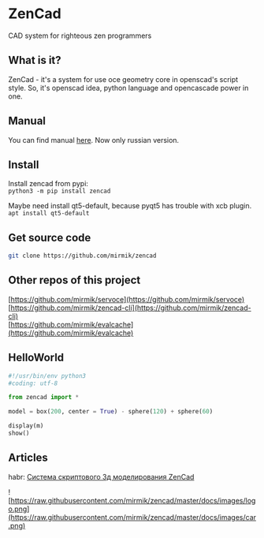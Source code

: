 ZenCad
======
CAD system for righteous zen programmers

What is it?
-----------
ZenCad - it's a system for use oce geometry core in openscad's script style.
So, it's  openscad idea, python language and opencascade power in one.  

Manual
------
You can find manual [here](https://mirmik.github.io/zencad/). Now only russian version.

Install
-------  
Install zencad from pypi:  
```python3 -m pip install zencad ```

Maybe need install qt5-default, because pyqt5 has trouble with xcb plugin.  
```apt install qt5-default ```


Get source code
---------------
```sh
git clone https://github.com/mirmik/zencad
```

Other repos of this project
---------------------------
[https://github.com/mirmik/servoce](https://github.com/mirmik/servoce)  
[https://github.com/mirmik/zencad-cli](https://github.com/mirmik/zencad-cli)  
[https://github.com/mirmik/evalcache](https://github.com/mirmik/evalcache)  

HelloWorld
----------
```python
#!/usr/bin/env python3
#coding: utf-8

from zencad import *

model = box(200, center = True) - sphere(120) + sphere(60)

display(m)
show()
```

Articles
--------
habr: [Система скриптового 3д моделирования ZenCad](https://habr.com/ru/post/443140/)

![https://raw.githubusercontent.com/mirmik/zencad/master/docs/images/logo.png](https://raw.githubusercontent.com/mirmik/zencad/master/docs/images/car.png)
